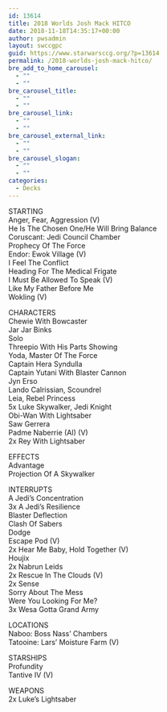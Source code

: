 ```yaml
---
id: 13614
title: 2018 Worlds Josh Mack HITCO
date: 2018-11-18T14:35:17+00:00
author: pwsadmin
layout: swccgpc
guid: https://www.starwarsccg.org/?p=13614
permalink: /2018-worlds-josh-mack-hitco/
bre_add_to_home_carousel:
  - ""
  - ""
bre_carousel_title:
  - ""
  - ""
bre_carousel_link:
  - ""
  - ""
bre_carousel_external_link:
  - ""
  - ""
bre_carousel_slogan:
  - ""
  - ""
categories:
  - Decks
---
```

STARTING  
Anger, Fear, Aggression (V)  
He Is The Chosen One/He Will Bring Balance  
Coruscant: Jedi Council Chamber  
Prophecy Of The Force  
Endor: Ewok Village (V)  
I Feel The Conflict  
Heading For The Medical Frigate  
I Must Be Allowed To Speak (V)  
Like My Father Before Me  
Wokling (V)

CHARACTERS  
Chewie With Bowcaster  
Jar Jar Binks  
Solo  
Threepio With His Parts Showing  
Yoda, Master Of The Force  
Captain Hera Syndulla  
Captain Yutani With Blaster Cannon  
Jyn Erso  
Lando Calrissian, Scoundrel  
Leia, Rebel Princess  
5x Luke Skywalker, Jedi Knight  
Obi-Wan With Lightsaber  
Saw Gerrera  
Padme Naberrie (AI) (V)  
2x Rey With Lightsaber

EFFECTS  
Advantage  
Projection Of A Skywalker

INTERRUPTS  
A Jedi&#8217;s Concentration  
3x A Jedi&#8217;s Resilience  
Blaster Deflection  
Clash Of Sabers  
Dodge  
Escape Pod (V)  
2x Hear Me Baby, Hold Together (V)  
Houjix  
2x Nabrun Leids  
2x Rescue In The Clouds (V)  
2x Sense  
Sorry About The Mess  
Were You Looking For Me?  
3x Wesa Gotta Grand Army

LOCATIONS  
Naboo: Boss Nass&#8217; Chambers  
Tatooine: Lars&#8217; Moisture Farm (V)

STARSHIPS  
Profundity  
Tantive IV (V)

WEAPONS  
2x Luke&#8217;s Lightsaber